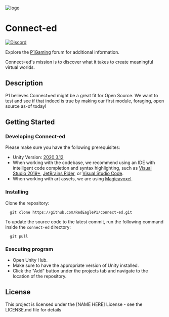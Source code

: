 ![logo](https://yt3.ggpht.com/ytc/AKedOLSjEZhk8wLN2pDO95g-j1N_997Ph0Z_LKGeJK9V=s88-c-k-c0x00ffffff-no-rj) 
# Connect-ed

[![Discord](https://img.shields.io/discord/388747322130956288?color=%237289da&label=%20&logo=Discord&logoColor=%23ffffff)](https://discord.gg/9aZTGgDt8Y)

Explore the [P1Gaming](https://www.p1gaming.net/) forum for additional information.

Connect=ed's mission is to discover what it takes to create meaningful virtual worlds.

## Description

P1 believes Connect=ed might be a great fit for Open Source. We want to test and see if that indeed is true by making our first module, foraging, open source as-of today!

## Getting Started

### Developing Connect-ed

Please make sure you have the following prerequisites:

* Unity Version: [2020.3.12](https://store.unity.com/download?ref=personal)
* When working with the codebase, we recommend using an IDE with intelligent code completion and syntax highlighting, such as [Visual Studio 2019+](https://visualstudio.microsoft.com/vs/), [JetBrains Rider](https://www.jetbrains.com/rider/), or [Visual Studio Code](https://code.visualstudio.com/).
* When working with art assets, we are using [Magicavoxel](https://ephtracy.github.io/).

### Installing

Clone the repository:

```
  git clone https://github.com/RedEagleP1/connect-ed.git
```

To update the source code to the latest commit, run the following command inside the ```connect-ed``` directory:

```
  git pull
```

### Executing program

* Open Unity Hub.
* Make sure to have the appropriate version of Unity installed.
* Click the "Add" button under the projects tab and navigate to the location of the repository.

## License

This project is licensed under the [NAME HERE] License - see the LICENSE.md file for details
